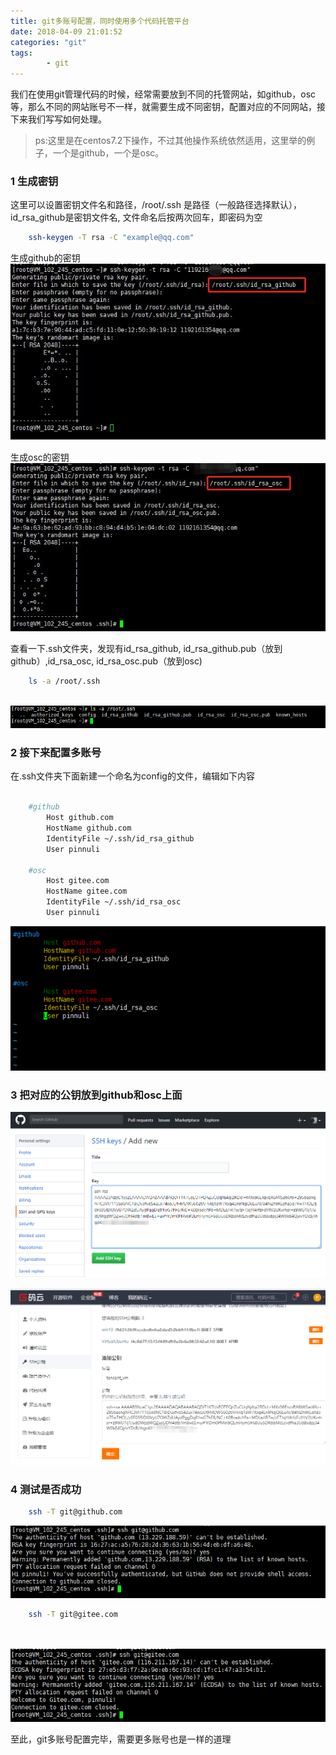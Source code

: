 ```yaml
---
title: git多账号配置，同时使用多个代码托管平台
date: 2018-04-09 21:01:52
categories: "git" 
tags:	
        - git
---
```


我们在使用git管理代码的时候，经常需要放到不同的托管网站，如github，osc等，那么不同的网站账号不一样，就需要生成不同密钥，配置对应的不同网站，接下来我们写写如何处理。

> ps:这里是在centos7.2下操作，不过其他操作系统依然适用，这里举的例子，一个是github，一个是osc。

### 1 生成密钥
这里可以设置密钥文件名和路径，/root/.ssh 是路径（一般路径选择默认），id_rsa_github是密钥文件名, 文件命名后按两次回车，即密码为空

``` bash
	ssh-keygen -T rsa -C "example@qq.com" 
```
生成github的密钥![git_multi_account_ssh_github](/images/git_multiaccount_ssh_github.jpg)

生成osc的密钥![git_multi_account_ssh_osc](/images/git_multiaccount_ssh_osc.jpg)



查看一下.ssh文件夹，发现有id_rsa_github, id_rsa_github.pub（放到github）,id_rsa_osc, id_rsa_osc.pub（放到osc)

``` bash
	ls -a /root/.ssh 
	
```

![git_multi_account_ssh_file](/images/git_multiaccount_ssh_file.png)

### 2 接下来配置多账号

在.ssh文件夹下面新建一个命名为config的文件，编辑如下内容

``` bash

	#github
        Host github.com    
        HostName github.com
        IdentityFile ~/.ssh/id_rsa_github
        User pinnuli

	#osc
        Host gitee.com
        HostName gitee.com
        IdentityFile ~/.ssh/id_rsa_osc
        User pinnuli

```

![git_multiaccount_config](/images/git_multiaccount_config.png)


### 3 把对应的公钥放到github和osc上面

![git_multiaccount_pub_github](/images/git_multiaccount_pub_github.png)

![git_multiaccount_pub_osc](/images/git_multiaccount_pub_osc.png)

### 4 测试是否成功


``` bash
	ssh -T git@github.com

```
![git_multiaccount_connect_github](/images/git_multiaccount_connect_github.png)

``` bash
	ssh -T git@gitee.com

	
```

![git_multiaccount_connect_osc](/images/git_multiaccount_connect_osc.png)


至此，git多账号配置完毕，需要更多账号也是一样的道理
